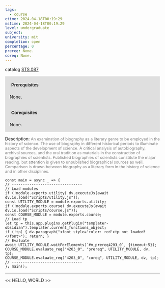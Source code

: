 ```yaml
---
tags:
  - course
ctime: 2024-04-18T00:19:29
mstime: 2024-04-18T00:19:29
level: undergraduate
subject: 
university: mit
completion: open
percentage: 0
prereq: None.
coreq: None.
---
```


catalog [STS.087](http://student.mit.edu/catalog/mSTSa.html#STS.087)

<span style="display: block; padding: 15px; background-color: rgb(100, 100, 100, 0.2);"><font id="m_prereq4203_0" style="display: block; font-family: Arial, sans-serif; font-weight: bold; padding: 5px">Prerequisites</font><br><span id="prereq4203_0">None.</span></span>
<span style="display: block; padding: 15px; background-color: rgb(100, 100, 100, 0.2);"><font id="m_coreq4203_0" style="display: block; font-family: Arial, sans-serif; font-weight: bold; padding: 5px">Corequisites</font><br><span id="coreq4203_0">None.</span></span>

<font style="">Description:</font>
<font style="color: grey; font-size: 0.8rem;">An examination of biography as a literary genre to be employed in the history of science. The use of biography in different historical periods to illuminate aspects of the development of science. A critical analysis of autobiography, archival sources, and the oral tradition as materials in the construction of biographies of scientists. Published biographies of scientists constitute the major reading, but attention is given to unpublished biographical sources as well. Comparison is drawn between biography as a literary form in the history of science and in other disciplines.</font>

```dataviewjs
const main = async _ => {
// --------------------------------
// Load modules
if (!module.exports.utility) dv.executeJs(await dv.io.load("Scripts/utility.js"));
const UTILITY_MODULE = module.exports.utility;
if (!module.exports.course) dv.executeJs(await dv.io.load("Scripts/course.js"));
const COURSE_MODULE = module.exports.course;
// Load tp
let tp = this.app.plugins.getPlugin("templater-obsidian").templater.current_functions_object;
if (!tp) { dv.paragraph("<font style='color: red'>tp not loaded!</font>"); return; }
// Evaluate
await UTILITY_MODULE.waitForElements(`#m_prereq4203_0`, {timeout:5});
COURSE_MODULE.evaluate_req("4203_0", "prereq", UTILITY_MODULE, dv, tp);
COURSE_MODULE.evaluate_req("4203_0", "coreq", UTILITY_MODULE, dv, tp);
// --------------------------------
}; main();
```

---

<< HELLO, WORLD >>
